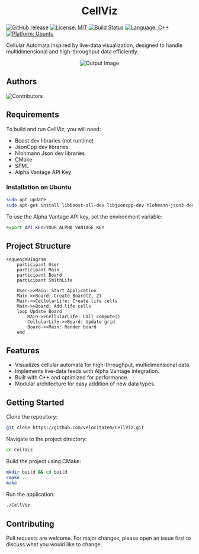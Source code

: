 <h1 style="text-align: center;">CellViz</h1>

[![GitHub release](https://img.shields.io/github/v/release/velocitatem/CellViz)](https://github.com/velocitatem/CellViz/releases) [![License: MIT](https://img.shields.io/badge/License-MIT-blue.svg)](https://opensource.org/licenses/MIT) [![Build Status](https://img.shields.io/github/actions/workflow/status/velocitatem/CellViz/build.yml)](https://github.com/velocitatem/CellViz/actions) [![Language: C++](https://img.shields.io/badge/language-C%2B%2B-%23f34b7d)](https://en.wikipedia.org/wiki/C%2B%2B) [![Platform: Ubuntu](https://img.shields.io/badge/platform-Ubuntu-orange)](https://ubuntu.com/)

Cellular Automata inspired by live-data visualization, designed to handle multidimensional and high-throughput data efficiently.

<div style="text-align: center;">
  <img src="https://github.com/user-attachments/assets/5206dec2-d7c7-43cb-b913-4b2c32efb07d" alt="Output Image">
</div>



## Authors
![Contributors](https://contrib.rocks/image?repo=velocitatem/CellViz)

## Requirements

To build and run CellViz, you will need:

- Boost dev libraries (not runtime)
- JsonCpp dev libraries
- Nlohmann Json dev libraries
- CMake
- SFML
- Alpha Vantage API Key

### Installation on Ubuntu

```bash
sudo apt update
sudo apt-get install libboost-all-dev libjsoncpp-dev nlohmann-json3-dev libsfml-dev
```

To use the Alpha Vantage API key, set the environment variable:

```bash
export API_KEY=YOUR_ALPHA_VANTAGE_KEY
```

## Project Structure

```mermaid
sequenceDiagram
    participant User
    participant Main
    participant Board
    participant SmithLife

    User->>Main: Start Application
    Main->>Board: Create Board(Z, Z)
    Main->>CellularLife: Create life cells
    Main->>Board: Add life cells
    loop Update Board
        Main->>CellularLife: Call compute()
        CellularLife->>Board: Update grid
        Board->>Main: Render board
    end
```

## Features

- Visualizes cellular automata for high-throughput, multidimensional data.
- Implements live-data feeds with Alpha Vantage integration.
- Built with C++ and optimized for performance.
- Modular architecture for easy addition of new data types.

## Getting Started

Clone the repository:

```bash
git clone https://github.com/velocitatem/CellViz.git
```

Navigate to the project directory:

```bash
cd CellViz
```

Build the project using CMake:

```bash
mkdir build && cd build
cmake ..
make
```

Run the application:

```bash
./CellViz
```

## Contributing

Pull requests are welcome. For major changes, please open an issue first to discuss what you would like to change.
